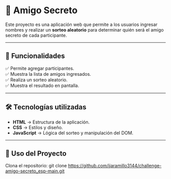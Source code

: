 # 🎁 Amigo Secreto

Este proyecto es una aplicación web que permite a los usuarios ingresar nombres y realizar un **sorteo aleatorio** para determinar quién será el amigo secreto de cada participante. 

---

## 🚀 Funcionalidades
✅ Permite agregar participantes.  
✅ Muestra la lista de amigos ingresados.  
✅ Realiza un sorteo aleatorio.  
✅ Muestra el resultado en pantalla.  



---

## 🛠️ Tecnologías utilizadas
- **HTML** → Estructura de la aplicación.
- **CSS** → Estilos y diseño.
- **JavaScript** → Lógica del sorteo y manipulación del DOM.

---

## 📄 Uso del Proyecto

Clona el repositorio:
git clone https://github.com/jjaramillo3144/challenge-amigo-secreto_esp-main.git
